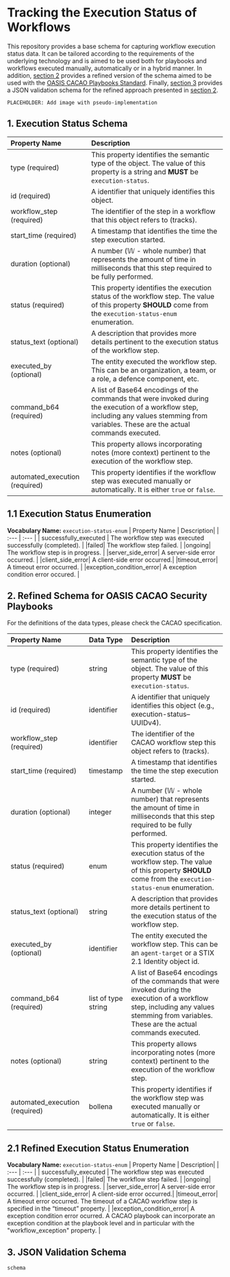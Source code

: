 # Tracking the Execution Status of Workflows

This repository provides a base schema for capturing workflow execution status data. It can be tailored according to the requirements of the underlying technology and is aimed to be used both for playbooks and workflows executed manually, automatically or in a hybrid manner. In addition, [section 2](#2-refined-schema-for-oasis-cacao-security-playbooks) provides a refined version of the schema aimed to be used with the [OASIS CACAO Playbooks Standard](https://www.oasis-open.org/committees/cacao). Finally, [section 3](#3-json-validation-schema) provides a JSON validation schema for the refined approach presented in [section 2](#2-refined-schema-for-oasis-cacao-security-playbooks).


`PLACEHOLDER: Add image with pseudo-implementation`


## 1. Execution Status Schema
| Property Name | Description|
| :--- | :--- |
| type (required) | This property identifies the semantic type of the object. The value of this property is a string and **MUST** be `execution-status`. |
| id (required) | A identifier that uniquely identifies this object. |  
| workflow_step (required)| The identifier of the step in a workflow that this object refers to (tracks). |  
| start_time (required) | A timestamp that identifies the time the step execution started. | 
| duration (optional) | A number (𝕎 - whole number) that represents the amount of time in milliseconds that this step required to be fully performed. |
| status (required) | This property identifies the execution status of the workflow step. The value of this property **SHOULD** come from the `execution-status-enum` enumeration. |  
| status_text (optional) | A description that provides more details pertinent to the execution status of the workflow step. |  
| executed_by (optional) | The entity executed the workflow step. This can be an organization, a team,  or a role, a defence component, etc. |  
| command_b64 (required) | A list of Base64 encodings of the commands that were invoked during the execution of a workflow step, including any values stemming from variables. These are the actual commands executed. |  
| notes (optional) | This property allows incorporating notes (more context) pertinent to the execution of the workflow step. |  
| automated_execution (required) | This property identifies if the workflow step was executed manually or automatically. It is either `true` or `false`. |

## 1.1 Execution Status Enumeration
**Vocabulary Name:** `execution-status-enum`
| Property Name | Description|
| :--- | :--- |
| successfully_executed | The workflow step was executed successfully (completed). |
|failed| The workflow step failed. |
|ongoing| The workflow step is in progress. |
|server_side_error| A server-side error occurred. |
|client_side_error| A client-side error occurred.|
|timeout_error| A timeout error occurred. |
|exception_condition_error| A exception condition error occured. |

## 2. Refined Schema for OASIS CACAO Security Playbooks
For the definitions of the data types, please check the CACAO specification.

| Property Name |Data Type| Description|
| :--- | :--- |:--- |
| type (required) |string| This property identifies the semantic type of the object. The value of this property **MUST** be `execution-status`. |
| id (required) | identifier |A identifier that uniquely identifies this object (e.g., execution-status–UUIDv4). |  
| workflow_step (required)|identifier| The identifier of the CACAO workflow step this object refers to (tracks). |  
| start_time (required) |timestamp| A timestamp that identifies the time the step execution started. | 
| duration (optional) |integer| A number (𝕎 - whole number) that represents the amount of time in milliseconds that this step required to be fully performed. |
| status (required) |enum| This property identifies the execution status of the workflow step. The value of this property **SHOULD** come from the `execution-status-enum` enumeration. |  
| status_text (optional) |string| A description that provides more details pertinent to the execution status of the workflow step. |  
| executed_by (optional) |identifier| The entity executed the workflow step. This can be an `agent-target` or a STIX 2.1 Identity object id. |  
| command_b64 (required) |list of type string| A list of Base64 encodings of the commands that were invoked during the execution of a workflow step, including any values stemming from variables. These are the actual commands executed. |  
| notes (optional) |string|This property allows incorporating notes (more context) pertinent to the execution of the workflow step. |  
| automated_execution (required) |bollena| This property identifies if the workflow step was executed manually or automatically. It is either `true` or `false`. |

## 2.1 Refined Execution Status Enumeration
**Vocabulary Name:** `execution-status-enum`
| Property Name | Description|
| :--- | :--- |
| successfully_executed | The workflow step was executed successfully (completed). |
|failed| The workflow step failed. |
|ongoing| The workflow step is in progress. |
|server_side_error| A server-side error occurred. |
|client_side_error| A client-side error occurred.|
|timeout_error| A timeout error occurred. The timeout of a CACAO workflow step is specified in the “timeout” property. |
|exception_condition_error| A exception condition error ocurred. A CACAO playbook can incorporate an exception condition at the playbook level and in particular with the "workflow_exception" property. |

## 3. JSON Validation Schema

```
schema
```

